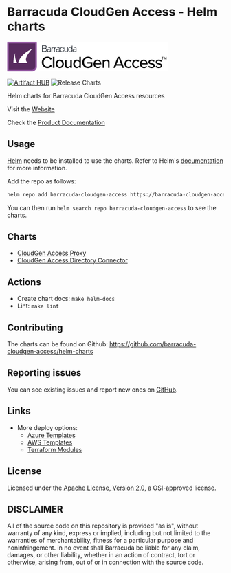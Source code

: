 # Barracuda CloudGen Access - Helm charts

![Barracuda CloudGen Access](https://raw.githubusercontent.com/barracuda-cloudgen-access/helm-charts/main/misc/cga-logo.png)

[![Artifact HUB](https://img.shields.io/endpoint?url=https://artifacthub.io/badge/repository/barracuda-cga-helm-charts)](https://artifacthub.io/packages/search?repo=barracuda-cga-helm-charts)
![Release Charts](https://github.com/barracuda-cloudgen-access/helm-charts/workflows/Release%20Charts/badge.svg?branch=main)

Helm charts for Barracuda CloudGen Access resources

Visit the [Website](https://www.barracuda.com/products/cloudgen-access)

Check the [Product Documentation](https://campus.barracuda.com/product/cloudgenaccess/doc/93201218/overview/)

## Usage

[Helm](https://helm.sh) needs to be installed to use the charts.
Refer to Helm's [documentation](https://helm.sh/docs/) for more information.

Add the repo as follows:

```sh
helm repo add barracuda-cloudgen-access https://barracuda-cloudgen-access.github.io/helm-charts
```

You can then run `helm search repo barracuda-cloudgen-access` to see the charts.

## Charts

- [CloudGen Access Proxy](./charts/cga-proxy/README.md)
- [CloudGen Access Directory Connector](./charts/cga-directory-connector/README.md)

## Actions

- Create chart docs: `make helm-docs`
- Lint: `make lint`

## Contributing

The charts can be found on Github: <https://github.com/barracuda-cloudgen-access/helm-charts>

## Reporting issues

You can see existing issues and report new ones on [GitHub](https://github.com/barracuda-cloudgen-access/helm-charts/issues).

## Links

- More deploy options:
  - [Azure Templates](https://github.com/barracuda-cloudgen-access/azure-templates)
  - [AWS Templates](https://github.com/barracuda-cloudgen-access/aws-templates)
  - [Terraform Modules](https://github.com/barracuda-cloudgen-access/terraform-modules)

## License

Licensed under the [Apache License, Version 2.0](http://www.apache.org/licenses/LICENSE-2.0), a OSI-approved license.

## DISCLAIMER

All of the source code on this repository is provided "as is", without warranty of any kind,
express or implied, including but not limited to the warranties of merchantability,
fitness for a particular purpose and noninfringement. in no event shall Barracuda be liable for any claim,
damages, or other liability, whether in an action of contract, tort or otherwise, arising from,
out of or in connection with the source code.
